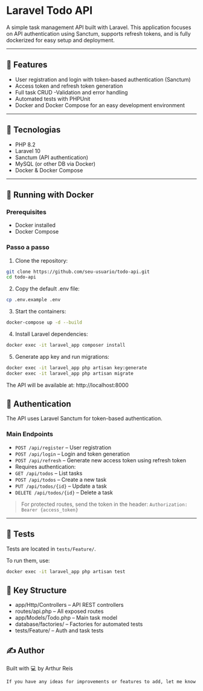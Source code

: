 # Laravel Todo API

A simple task management API built with Laravel. This application focuses on API authentication using Sanctum, supports refresh tokens, and is fully dockerized for easy setup and deployment.

---

## 🚀 Features

- User registration and login with token-based authentication (Sanctum)
- Access token and refresh token generation
- Full task CRUD
 -Validation and error handling
- Automated tests with PHPUnit
- Docker and Docker Compose for an easy development environment

---

## 🧰 Tecnologias

- PHP 8.2
- Laravel 10
- Sanctum (API authentication)
- MySQL (or other DB via Docker)
- Docker & Docker Compose

---

## 🐳 Running with Docker

### Prerequisites

- Docker installed
- Docker Compose

### Passo a passo

1. Clone the repository:

```bash
git clone https://github.com/seu-usuario/todo-api.git
cd todo-api
```

2. Copy the default .env file:

```bash
cp .env.example .env
```

3. Start the containers:

```bash
docker-compose up -d --build
```

4. Install Laravel dependencies:

```bash
docker exec -it laravel_app composer install
```

5. Generate app key and run migrations:

```bash
docker exec -it laravel_app php artisan key:generate
docker exec -it laravel_app php artisan migrate
```

The API will be available at: http://localhost:8000

## 🔐 Authentication

The API uses Laravel Sanctum for token-based authentication.

### Main Endpoints

- `POST /api/register` – User registration
- `POST /api/login` – Login and token generation
- `POST /api/refresh` – Generate new access token using refresh token
- Requires authentication:
- `GET /api/todos` – List tasks
- `POST /api/todos` – Create a new task
- `PUT /api/todos/{id}` – Update a task
- `DELETE /api/todos/{id}` – Delete a task

> For protected routes, send the token in the header:
`Authorization: Bearer {access_token}`

---

## 🧪 Tests

Tests are located in `tests/Feature/`.

To run them, use:

```bash
docker exec -it laravel_app php artisan test
```

## 📁 Key Structure

- app/Http/Controllers – API REST controllers
- routes/api.php – All exposed routes
- app/Models/Todo.php – Main task model
- database/factories/ – Factories for automated tests
- tests/Feature/ – Auth and task tests

## ✍️ Author

Built with 💻 by Arthur Reis

```bash
If you have any ideas for improvements or features to add, let me know ^^
```
